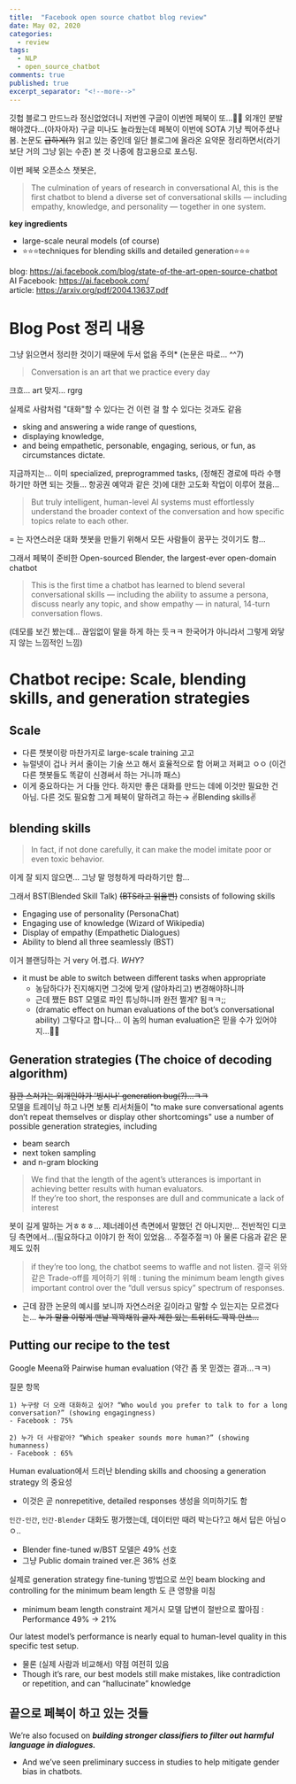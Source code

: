 ```yaml
---
title:  "Facebook open source chatbot blog review"
date: May 02, 2020
categories:
  - review
tags:
  - NLP
  - open_source_chatbot
comments: true
published: true
excerpt_separator: "<!--more-->"
---
```


깃헙 블로그 만드느라 정신없었더니 저번엔 구글이 이번엔 페북이 또...🤦‍♀️ 외개인 분발해야겠다...(아자아자) 구글 미나도 놀라웠는데 페북이 이번에 SOTA 기냥 찍어주셨나 봄. 논문도 ~~급하게(?)~~ 읽고 있는 중인데 일단 블로그에 올라온 요약문 정리하면서(라기 보단 거의 그냥 읽는 수준) 본 것 나중에 참고용으로 포스팅. <!--more-->


이번 페북 오픈소스 챗봇은,
> The culmination of years of research in conversational AI, this is the first chatbot to blend a diverse set of conversational skills — including empathy, knowledge, and personality — together in one system.

**key ingredients**
- large-scale neural models (of course)
- ⭐️⭐️⭐️techniques for blending skills and detailed generation⭐️⭐️⭐️

blog: <https://ai.facebook.com/blog/state-of-the-art-open-source-chatbot>  
AI Facebook: <https://ai.facebook.com/>  
article: <https://arxiv.org/pdf/2004.13637.pdf>


# Blog Post 정리 내용
그냥 읽으면서 정리한 것이기 때문에 두서 없음 주의* (논문은 따로... ^^7)

> Conversation is an art that we practice every day

크흐... art 맞지... rgrg  

실제로 사람처럼 "대화"할 수 있다는 건 이런 걸 할 수 있다는 것과도 같음 
- sking and answering a wide range of questions,
- displaying knowledge,
- and being empathetic, personable, engaging, serious, or fun, as circumstances dictate.  

지금까지는... 이미 specialized, preprogrammed tasks, (정해진 경로에 따라 수행하기만 하면 되는 것들... 항공권 예약과 같은 것)에 대한 고도화 작업이 이루어 졌음...

> But truly intelligent, human-level AI systems must effortlessly understand the broader context of the conversation and how specific topics relate to each other.

= 는 자연스러운 대화 챗봇을 만들기 위해서 모든 사람들이 꿈꾸는 것이기도 함...  

그래서 페북이 준비한 Open-sourced Blender, the largest-ever open-domain chatbot
> This is the first time a chatbot has learned to blend several conversational skills — including the ability to assume a persona, discuss nearly any topic, and show empathy — in natural, 14-turn conversation flows.

(데모를 보긴 봤는데... 끊임없이 말을 하게 하는 듯ㅋㅋ 한국어가 아니라서 그렇게 와닿지 않는 느낌적인 느낌)

# Chatbot recipe: Scale, blending skills, and generation strategies
## Scale
- 다른 챗봇이랑 마찬가지로 large-scale training 고고
- 뉴럴넷이 겁나 커서 줄이는 기술 쓰고 해서 효율적으로 함 어쩌고 저쩌고 ㅇㅇ (이건 다른 챗봇들도 똑같이 신경써서 하는 거니까 패스)
- 이게 중요하다는 거 다들 안다. 하지만 좋은 대화를 만드는 데에 이것만 필요한 건 아님. 다른 것도 필요함 그게 페북이 말하려고 하는→ ✌️Blending skills✌️

## blending skills
> In fact, if not done carefully, it can make the model imitate poor or even toxic behavior.  

이게 잘 되지 않으면... 그냥 말 멍청하게 따라하기만 함...  

그래서 BST(Blended Skill Talk) ~~(BTS라고 읽을뻔)~~ consists of following skills 
- Engaging use of personality (PersonaChat)
- Engaging use of knowledge (Wizard of Wikipedia) 
- Display of empathy (Empathetic Dialogues) 
- Ability to blend all three seamlessly (BST)

이거 블랜딩하는 거 very 어.렵.다. *WHY?* 
- it must be able to switch between different tasks when appropriate 
  - 농담하다가 진지해지면 그것에 맞게 (알아차리고) 변경해야하니까 
  - 근데 쨌든 BST 모델로 파인 튜닝하니까 완전 쩔게? 됨ㅋㅋ;; 
  - (dramatic effect on human evaluations of the bot’s conversational ability) 그렇다고 합니다... 이 놈의 human evaluation은 믿을 수가 있어야지...🍒🍒

## Generation strategies (The choice of decoding algorithm)
~~잠깐 스쳐가는 외개인아가 '빙시나' generation bug(?)...ㅋㅋ~~  
모델을 트레이닝 하고 나면 보통 리서처들이 "to make sure conversational agents don’t repeat themselves or display other shortcomings" use a number of possible generation strategies, including 
- beam search 
- next token sampling 
- and n-gram blocking

> We find that the length of the agent’s utterances is important in achieving better results with human evaluators.<br>If they’re too short, the responses are dull and communicate a lack of interest

봇이 길게 말하는 거ㅎㅎㅎ... 제너레이션 측면에서 말했던 건 아니지만... 전반적인 디코딩 측면에서...(필요하다고 이야기 한 적이 있었음... 주절주절ㅋ) 아 물론 다음과 같은 문제도 있쥐

> if they’re too long, the chatbot seems to waffle and not listen.
결국 위와같은 Trade-off를 제어하기 위해 : tuning the minimum beam length gives important control over the “dull versus spicy” spectrum of responses.
- 근데 잠깐 논문의 예시를 보니까 자연스러운 길이라고 말할 수 있는지는 모르겠다는... ~~누가 말을 이렇게 맨날 꽉꽉채워 글자 제한 있는 트위터도 꽉꽉 안쓰...~~
 
## Putting our recipe to the test
Google Meena와 Pairwise human evaluation (약간 좀 못 믿겠는 결과...ㅋㅋ)

질문 항목 
```
1) 누구랑 더 오래 대화하고 싶어? “Who would you prefer to talk to for a long conversation?” (showing engagingness)
- Facebook : 75%

2) 누가 더 사람같아? “Which speaker sounds more human?” (showing humanness) 
- Facebook : 65%
```

Human evaluation에서 드러난 blending skills and choosing a generation strategy 의 중요성
- 이것은 곧 nonrepetitive, detailed responses 생성을 의미하기도 함

`인간-인간`, `인간-Blender` 대화도 평가했는데, 데이터만 때려 박는다?고 해서 답은 아님ㅇㅇ..
- Blender fine-tuned w/BST 모델은 49% 선호
- 그냥 Public domain trained ver.은 36% 선호 

실제로 generation strategy fine-tuning 방법으로 쓰인 beam blocking and controlling for the minimum beam length 도 큰 영향을 미침
- minimum beam length constraint 제거시 모델 답변이 절반으로 짧아짐 : Performance 49% → 21%

Our latest model’s performance is nearly equal to human-level quality in this specific test setup.
- 물론 (실제 사람과 비교해서) 약점 여전히 있음 
- Though it’s rare, our best models still make mistakes, like contradiction or repetition, and can “hallucinate” knowledge

## 끝으로 페북이 하고 있는 것들
We’re also focused on ***building stronger classifiers to filter out harmful language in dialogues.*** 
- And we’ve seen preliminary success in studies to help mitigate gender bias in chatbots.

